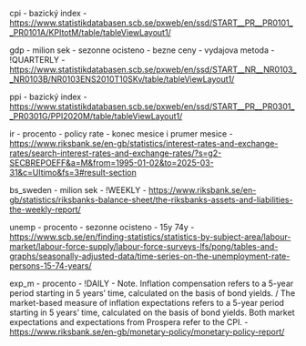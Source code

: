 cpi - bazický index - https://www.statistikdatabasen.scb.se/pxweb/en/ssd/START__PR__PR0101__PR0101A/KPItotM/table/tableViewLayout1/

gdp - milion sek - sezonne ocisteno - bezne ceny - vydajova metoda - !QUARTERLY - https://www.statistikdatabasen.scb.se/pxweb/en/ssd/START__NR__NR0103__NR0103B/NR0103ENS2010T10SKv/table/tableViewLayout1/

ppi - bazický index - https://www.statistikdatabasen.scb.se/pxweb/en/ssd/START__PR__PR0301__PR0301G/PPI2020M/table/tableViewLayout1/

ir - procento - policy rate - konec mesice i prumer mesice - https://www.riksbank.se/en-gb/statistics/interest-rates-and-exchange-rates/search-interest-rates-and-exchange-rates/?s=g2-SECBREPOEFF&a=M&from=1995-01-02&to=2025-03-31&c=Ultimo&fs=3#result-section

bs_sweden - milion sek - !WEEKLY - https://www.riksbank.se/en-gb/statistics/riksbanks-balance-sheet/the-riksbanks-assets-and-liabilities-the-weekly-report/

unemp - procento - sezonne ocisteno - 15y 74y - https://www.scb.se/en/finding-statistics/statistics-by-subject-area/labour-market/labour-force-supply/labour-force-surveys-lfs/pong/tables-and-graphs/seasonally-adjusted-data/time-series-on-the-unemployment-rate-persons-15-74-years/

exp_m - procento - !DAILY - Note. Inflation compensation refers to a 5-year period starting in 5 years’ time, calculated on the basis of bond yields. / The market-based measure of inflation expectations refers to a 5-year period starting in 5 years’ time, calculated on the basis of bond yields. Both market expectations and expecta­tions from Prospera refer to the CPI. - https://www.riksbank.se/en-gb/monetary-policy/monetary-policy-report/
